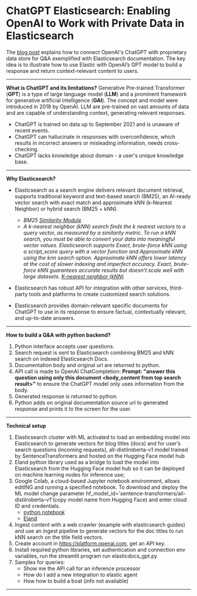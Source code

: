 # ChatGPT Elasticsearch: Enabling OpenAI to Work with Private Data in Elasticsearch

The [blog post](https://www.elastic.co/de/blog/chatgpt-elasticsearch-openai-meets-private-data) explains how to connect OpenAI's ChatGPT with proprietary data store for Q&A exemplified with Elasticsearch documentation.  The key idea is to illustrate how to use Elastic with OpenAI’s GPT model to build a response and return context-relevant content to users.

---

**What is ChatGPT and its limitations?** 
Generative Pre-trained Transformer (**GPT**) is a type of large language model (**LLM**) and a prominent framework for generative artificial intelligence (**GAI**). The concept and model were introduced in 2018 by  OpenAI. LLM are pre-trained on vast amounts of data and are capable of understanding context, generating relevant responses.

- ChatGPT is trained on data up to September 2021 and is unaware of recent events.
- ChatGPT can  hallucinate in responses with overconfidence, which results in incorrect answers or misleading information, needs cross-checking.
- ChatGPT lacks knowledge about domain - a user's unique knowledge base.

---
**Why Elasticsearch?**
- Elasticsearch as a search engine delivers relevant document retrieval, supports traditional keyword and text-based search (BM25),  an AI-ready vector search with exact match and approximate kNN (k-Nearest Neighbor) or hybrid search (BM25 + kNN).
   * *BM25 [Similarity Module](https://www.elastic.co/guide/en/elasticsearch/reference/current/index-modules-similarity.html)*
   * *A k-nearest neighbor (kNN) search finds the k nearest vectors to a query vector, as measured by a similarity metric. To run a kNN search, you must be able to convert your data into meaningful vector values. Elasticsearch supports Exact, brute-force kNN using a script_score query with a vector function and Approximate kNN using the knn search option. Approximate kNN offers lower latency at the cost of slower indexing and imperfect accuracy. Exact, brute-force kNN guarantees accurate results but doesn’t scale well with large datasets. [K-nearest neighbor (kNN)](https://www.elastic.co/guide/en/elasticsearch/reference/current/knn-search.html)*


- Elasticsearch has robust API for integration with other services, third-party tools and platforms to create customized search solutions.


- Elasticsearch provides domain-relevant specific documents for ChatGPT to use in its response to ensure factual, contextually relevant, and up-to-date answers.
---

**How to build a Q&A with python backend?**
1. Python interface accepts user questions.
2. Search request is sent to Elasticsearch combining BM25 and kNN search on indexed Elasticsearch Docs. 
3. Documentation body and original url are returned to python.
4. API call is made to OpenAI ChatCompletion: **Prompt: "answer this question <question> using only this document <body_content from top search result>"** to ensure the ChatGPT model only uses information from the body.
5. Generated response is returned to python.
6. Python adds on original documentation source url to generated response and prints it to the screen for the user.

---
**Technical setup**
1. Elasticsearch cluster with ML activated to load an embedding model into Elasticsearch to generate vectors for blog titles (docs) and for  user’s search questions (incoming requests),  all-distilroberta-v1 model trained by SentenceTransformers and hosted on the Hugging Face model hub 
2. Eland python library used as a bridge to load the model into Elasticsearch from the Hugging Face model hub so it can be deployed on machine learning nodes for inference use;
3. Google Colab, a cloud-based Jupyter notebook environment, allows editING and running a specified notebook. To download and deploy the ML model change parameter hf_model_id='sentence-transformers/all-distilroberta-v1'(copy model name from Hugging Face) and enter cloud ID and credentials.
   * [python notebook](https://github.com/jeffvestal/ElasticDocs_GPT/blob/main/load_embedding_model.ipynb)
   * [Eland](https://github.com/elastic/eland#readme) 
3. Ingest content with a web crawler (example with elasticsearch guides) and use an ingest pipeline to generate vectors for the doc titles to run kNN search on the title field vectors.
4. Create account in https://platform.openai.com, get an API key.
5. Install required python libraries, set authentication and connection env variables, run the streamlit program run elasticdocs_gpt.py
6. Samples for queries:
   - Show me the API call for an inference processor
   - How do I add a new integration to elastic agent
   - How how to build a boat (info not available)
---
